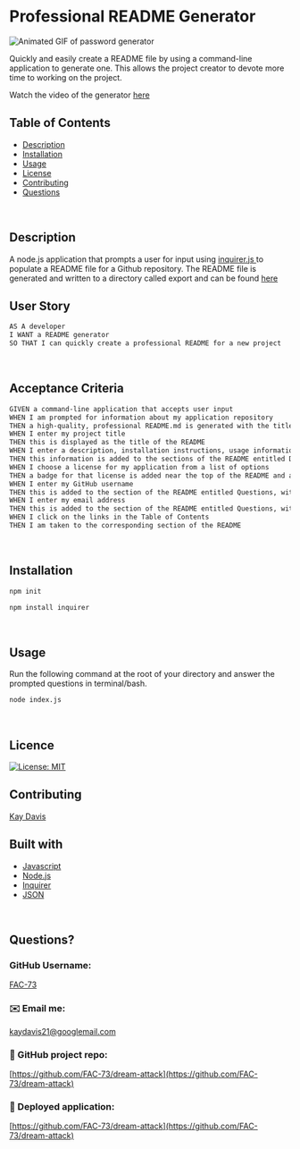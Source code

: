 # Professional README Generator

![Animated GIF of password generator](https://github.com/FAC-73/dream-attack/blob/master/Assets/ReadmeGenerator.gif?raw=true)

Quickly and easily create a README file by using a command-line application to generate one. 
This allows the project creator to devote more time to working on the project. 

Watch the video of the generator [here ](https://github.com/FAC-73/dream-attack/blob/master/Assets/README-generator-video.mov)
<br />

## Table of Contents
- [Description](#description)
- [Installation](#installation)
- [Usage](#usage)
- [License](#license)
- [Contributing](#contributing)
- [Questions](#questions)
<br />

## Description

A node.js application that prompts a user for input using [inquirer.js ](https://www.npmjs.com/package/inquirer)to populate a README file for a Github repository. The README file is generated and written to a directory called export and can be found [here ](https://github.com/FAC-73/dream-attack/blob/master/export/README.md)
<br />

## User Story

```md
AS A developer
I WANT a README generator
SO THAT I can quickly create a professional README for a new project
```
<br />

## Acceptance Criteria

```md
GIVEN a command-line application that accepts user input
WHEN I am prompted for information about my application repository
THEN a high-quality, professional README.md is generated with the title of my project and sections entitled Description, Table of Contents, Installation, Usage, License, Contributing, Tests, and Questions
WHEN I enter my project title
THEN this is displayed as the title of the README
WHEN I enter a description, installation instructions, usage information, contribution guidelines, and test instructions
THEN this information is added to the sections of the README entitled Description, Installation, Usage, Contributing, and Tests
WHEN I choose a license for my application from a list of options
THEN a badge for that license is added near the top of the README and a notice is added to the section of the README entitled License that explains which license the application is covered under
WHEN I enter my GitHub username
THEN this is added to the section of the README entitled Questions, with a link to my GitHub profile
WHEN I enter my email address
THEN this is added to the section of the README entitled Questions, with instructions on how to reach me with additional questions
WHEN I click on the links in the Table of Contents
THEN I am taken to the corresponding section of the README
```
<br />

## Installation

```md
npm init
```
```md
npm install inquirer
```
<br />

## Usage
Run the following command at the root of your directory and answer the prompted questions in terminal/bash.

```md
node index.js
```
<br />

## Licence
[![License: MIT](https://img.shields.io/badge/License-MIT-yellow.svg)](https://opensource.org/licenses/MIT)
<br />

## Contributing
[Kay Davis](https://github.com/FAC-73)
<br />

## Built with
- [Javascript](https://www.w3schools.com/jsref/default.asp)
- [Node.js](https://nodejs.org/en/)
- [Inquirer](https://www.npmjs.com/package/inquirer)
- [JSON](https://www.json.org/json-en.html)
<br />

## Questions?

### GitHub Username:
[FAC-73](https://github.com/FAC-73)

###  ✉️ Email me:
[kaydavis21@googlemail.com](mailto:kaydavis21@googlemail.com)

### 📁 GitHub project repo:
[https://github.com/FAC-73/dream-attack](https://github.com/FAC-73/dream-attack)

### 🔗 Deployed application:
[https://github.com/FAC-73/dream-attack](https://github.com/FAC-73/dream-attack)
